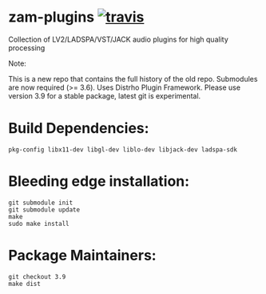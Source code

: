 zam-plugins [![travis](https://travis-ci.org/zamaudio/zam-plugins.svg?branch=master)](https://travis-ci.org/zamaudio/zam-plugins)
===========

Collection of LV2/LADSPA/VST/JACK audio plugins for high quality processing

Note:

This is a new repo that contains the full history of the old repo.
Submodules are now required (>= 3.6).
Uses Distrho Plugin Framework.
Please use version 3.9 for a stable package, latest git is experimental.

Build Dependencies:
===================

	pkg-config libx11-dev libgl-dev liblo-dev libjack-dev ladspa-sdk


Bleeding edge installation:
===========================

	git submodule init
	git submodule update
	make
	sudo make install


Package Maintainers:
====================

	git checkout 3.9
	make dist
